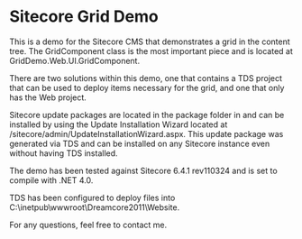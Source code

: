# Sitecore Grid Demo #

This is a demo for the Sitecore CMS that demonstrates a grid in the content tree. The GridComponent class is the most important piece and is located at GridDemo.Web.UI.GridComponent. 

There are two solutions within this demo, one that contains a TDS project that can be used to deploy items necessary for the grid, and one that only has the Web project. 

Sitecore update packages are located in the package folder in and can be installed by using the Update Installation Wizard located at /sitecore/admin/UpdateInstallationWizard.aspx. This update package was generated via TDS and can be installed on any Sitecore instance even without having TDS installed.

The demo has been tested against Sitecore 6.4.1 rev110324 and is set to compile with .NET 4.0. 

TDS has been configured to deploy files into C:\inetpub\wwwroot\Dreamcore2011\Website.

For any questions, feel free to contact me.